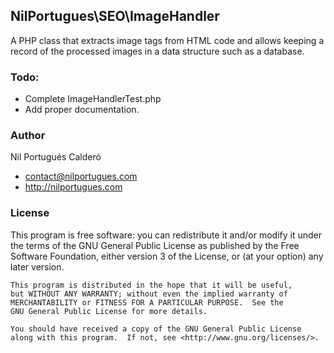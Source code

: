 ## NilPortugues\SEO\ImageHandler
A PHP class that extracts image tags from HTML code and allows keeping a record of the processed images in a data structure such as a database.

### Todo:
* Complete ImageHandlerTest.php
* Add proper documentation.


### Author
Nil Portugués Calderó
 - <contact@nilportugues.com>
 - http://nilportugues.com

### License

 This program is free software: you can redistribute it and/or modify
    it under the terms of the GNU General Public License as published by
    the Free Software Foundation, either version 3 of the License, or
    (at your option) any later version.

    This program is distributed in the hope that it will be useful,
    but WITHOUT ANY WARRANTY; without even the implied warranty of
    MERCHANTABILITY or FITNESS FOR A PARTICULAR PURPOSE.  See the
    GNU General Public License for more details.

    You should have received a copy of the GNU General Public License
    along with this program.  If not, see <http://www.gnu.org/licenses/>.